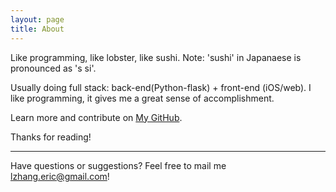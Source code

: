 ```yaml
---
layout: page
title: About
---
```


<p class="message">
  Like programming, like lobster, like sushi. Note: 'sushi' in Japanaese is pronounced as 's si'. 
</p>

Usually doing full stack: back-end(Python-flask) + front-end (iOS/web).  I like programming, it gives me a great sense of accomplishment.


Learn more and contribute on [My GitHub](https://github.com/EricZhang90).


Thanks for reading!

  ***
  
  

Have questions or suggestions? Feel free to mail me [lzhang.eric@gmail.com](mailto:email@domain.com)!



